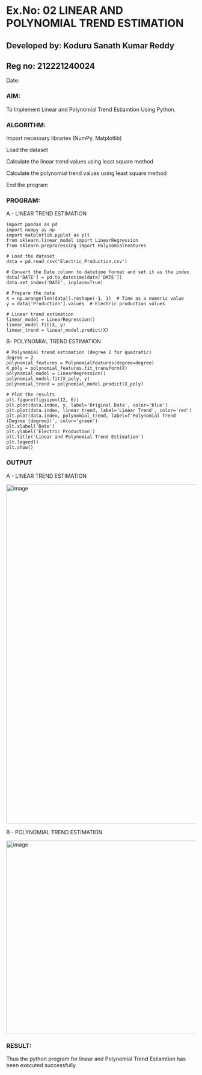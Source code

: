 # Ex.No: 02 LINEAR AND POLYNOMIAL TREND ESTIMATION
## Developed by: Koduru Sanath Kumar Reddy
## Reg no: 212221240024
Date:
### AIM:
To Implement Linear and Polynomial Trend Estiamtion Using Python.

### ALGORITHM:
Import necessary libraries (NumPy, Matplotlib)

Load the dataset

Calculate the linear trend values using least square method

Calculate the polynomial trend values using least square method

End the program
### PROGRAM:

A - LINEAR TREND ESTIMATION
~~~
import pandas as pd
import numpy as np
import matplotlib.pyplot as plt
from sklearn.linear_model import LinearRegression
from sklearn.preprocessing import PolynomialFeatures

# Load the dataset
data = pd.read_csv('Electric_Production.csv')

# Convert the Date column to datetime format and set it as the index
data['DATE'] = pd.to_datetime(data['DATE'])
data.set_index('DATE', inplace=True)

# Prepare the data
X = np.arange(len(data)).reshape(-1, 1)  # Time as a numeric value
y = data['Production'].values  # Electric production values

# Linear trend estimation
linear_model = LinearRegression()
linear_model.fit(X, y)
linear_trend = linear_model.predict(X)

~~~
B- POLYNOMIAL TREND ESTIMATION
~~~
# Polynomial trend estimation (degree 2 for quadratic)
degree = 2
polynomial_features = PolynomialFeatures(degree=degree)
X_poly = polynomial_features.fit_transform(X)
polynomial_model = LinearRegression()
polynomial_model.fit(X_poly, y)
polynomial_trend = polynomial_model.predict(X_poly)

# Plot the results
plt.figure(figsize=(12, 6))
plt.plot(data.index, y, label='Original Data', color='blue')
plt.plot(data.index, linear_trend, label='Linear Trend', color='red')
plt.plot(data.index, polynomial_trend, label=f'Polynomial Trend (Degree {degree})', color='green')
plt.xlabel('Date')
plt.ylabel('Electric Production')
plt.title('Linear and Polynomial Trend Estimation')
plt.legend()
plt.show()
~~~
### OUTPUT
A - LINEAR TREND ESTIMATION

<img width="900" alt="image" src="https://github.com/user-attachments/assets/75e77c8b-2f81-4ad1-864f-231cb0275d63">




B - POLYNOMIAL TREND ESTIMATION

<img width="511" alt="image" src="https://github.com/user-attachments/assets/c898564e-4491-4d73-8062-011b853f7022">

### RESULT:
Thus the python program for linear and Polynomial Trend Estiamtion has been executed successfully.

